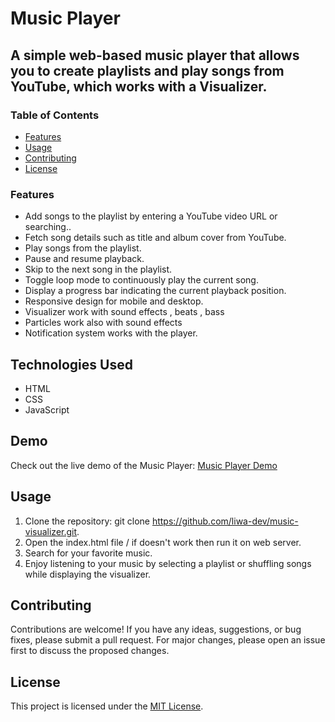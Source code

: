 ﻿# Music Player

## A simple web-based music player that allows you to create playlists and play songs from YouTube, which works with a Visualizer.

### Table of Contents

- [Features](#features)
- [Usage](#usage)
- [Contributing](#contributing)
- [License](#license)

### Features

- Add songs to the playlist by entering a YouTube video URL or searching..
- Fetch song details such as title and album cover from YouTube.
- Play songs from the playlist.
- Pause and resume playback.
- Skip to the next song in the playlist.
- Toggle loop mode to continuously play the current song.
- Display a progress bar indicating the current playback position.
- Responsive design for mobile and desktop.
- Visualizer work with sound effects , beats , bass
- Particles work also with sound effects
- Notification system works with the player.

## Technologies Used
- HTML
- CSS
- JavaScript

## Demo
Check out the live demo of the Music Player: [Music Player Demo](https://liwa-dev.github.io/music-visualizer/)

## Usage
1. Clone the repository: git clone https://github.com/liwa-dev/music-visualizer.git.
2. Open the index.html file / if doesn't work then run it on web server.
3. Search for your favorite music.
4. Enjoy listening to your music by selecting a playlist or shuffling songs while displaying the visualizer.

## Contributing
Contributions are welcome! If you have any ideas, suggestions, or bug fixes, please submit a pull request. For major changes, please open an issue first to discuss the proposed changes.

## License
This project is licensed under the [MIT License](LICENSE).
